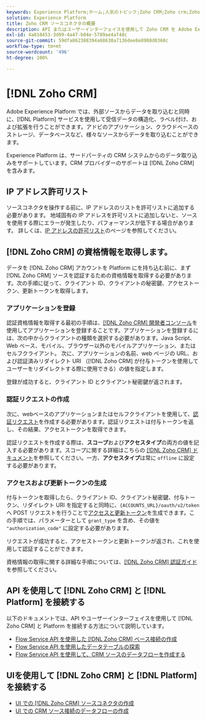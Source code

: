 ```yaml
---
keywords: Experience Platform;ホーム;人気のトピック;Zoho CRM;Zoho crm;Zoho;zoho
solution: Experience Platform
title: Zoho CRM ソースコネクタの概要
description: API またはユーザーインターフェイスを使用して Zoho CRM を Adobe Experience Platform に接続する方法を説明します。
exl-id: 4a010453-3d09-4a47-b04e-5789ae4af48c
source-git-commit: 59dfa862388394a68630a7136dee8e8988d0368c
workflow-type: tm+mt
source-wordcount: '496'
ht-degree: 100%

---
```


# [!DNL Zoho CRM]

Adobe Experience Platform では、外部ソースからデータを取り込むと同時に、[!DNL Platform] サービスを使用して受信データの構造化、ラベル付け、および拡張を行うことができます。アドビのアプリケーション、クラウドベースのストレージ、データベースなど、様々なソースからデータを取り込むことができます。

Experience Platform は、サードパーティの CRM システムからのデータ取り込みをサポートしています。CRM プロバイダーのサポートは [!DNL Zoho CRM] を含みます。

## IP アドレス許可リスト

ソースコネクタを操作する前に、IP アドレスのリストを許可リストに追加する必要があります。 地域固有の IP アドレスを許可リストに追加しないと、ソースを使用する際にエラーが発生したり、パフォーマンスが低下する場合があります。 詳しくは、[IP アドレスの許可リスト](../../ip-address-allow-list.md)のページを参照してください。

## [!DNL Zoho CRM] の資格情報を取得します。

データを [!DNL Zoho CRM] アカウントを Platform にを持ち込む前に、まず [!DNL Zoho CRM] ソースを認証するための資格情報を取得する必要があります。次の手順に従って、クライアント ID、クライアントの秘密鍵、アクセストークン、更新トークンを取得します。

### アプリケーションを登録

認証資格情報を取得する最初の手順は、[[!DNL Zoho CRM] 開発者コンソール](https://accounts.zoho.com/)を使用してアプリケーションを登録することです。アプリケーションを登録するには、次の中からクライアントの種類を選択する必要があります。Java Script、Web ベース、モバイル、ブラウザー以外のモバイルアプリケーション、またはセルフクライアント。 次に、アプリケーションの名前、web ページの URL、および認証済みリダイレクト URI （[!DNL Zoho CRM] が付与トークンを使用してユーザーをリダイレクトする際に使用できる）の値を指定します。

登録が成功すると、クライアント ID とクライアント秘密鍵が返されます。

### 認証リクエストの作成

次に、webベースのアプリケーションまたはセルフクライアントを使用して、[認証リクエスト](https://www.zoho.com/crm/developer/docs/api/v2/auth-request.html)を作成する必要があります。認証リクエストは付与トークンを返し、その結果、アクセストークンを取得できます。

認証リクエストを作成する際は、**スコープ**&#x200B;および&#x200B;**アクセスタイプ**&#x200B;の両方の値を記入する必要があります。スコープに関する詳細はこちらの [[!DNL Zoho CRM]  ドキュメント](https://www.zoho.com/crm/developer/docs/api/v2/scopes.html)を参照してください。一方、**アクセスタイプ**&#x200B;は常に `offline` に設定する必要があります。

### アクセスおよび更新トークンの生成

付与トークンを取得したら、クライアント ID、クライアント秘密鍵、付与トークン、リダイレクト URI を指定すると同時に、`{ACCOUNTS_URL}/oauth/v2/token` へ POST リクエストを行うことで[アクセスと更新トークン](https://www.zoho.com/crm/developer/docs/api/v2/access-refresh.html)を生成できます。この手順では、パラメーターとして `grant_type` を含め、その値を `"authorization_code"` に設定する必要があります。

リクエストが成功すると、アクセストークンと更新トークンが返され、これを使用して認証することができます。

資格情報の取得に関する詳細な手順については、[[!DNL Zoho CRM] 認証ガイド](https://www.zoho.com/crm/developer/docs/api/v2/oauth-overview.html)を参照してください。

## API を使用して [!DNL Zoho CRM] と [!DNL Platform] を接続する

以下のドキュメントでは、API やユーザーインターフェイスを使用して [!DNL Zoho CRM] と Platform を接続する方法について説明しています。

- [Flow Service API を使用した [!DNL Zoho CRM] ベース接続の作成](../../tutorials/api/create/crm/zoho.md)
- [Flow Service API を使用したデータテーブルの探索](../../tutorials/api/explore/tabular.md)
- [Flow Service API を使用して、CRM ソースのデータフローを作成する](../../tutorials/api/collect/crm.md)

## UIを使用して [!DNL Zoho CRM] と [!DNL Platform] を接続する

- [UI での [!DNL Zoho CRM] ソースコネクタの作成](../../tutorials/ui/create/crm/zoho.md)
- [UI での CRM ソース接続のデータフローの作成](../../tutorials/ui/dataflow/crm.md)
